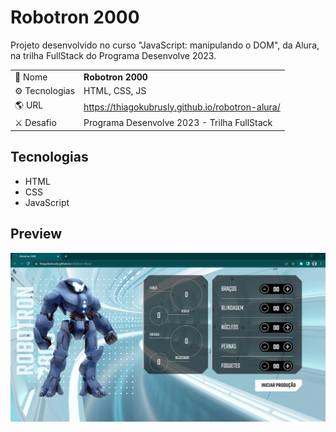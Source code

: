 # Robotron 2000
<p>Projeto desenvolvido no curso "JavaScript: manipulando o DOM", da Alura, na trilha FullStack do Programa Desenvolve 2023.</p>


|||
| -------------  | --- |
| :bookmark: Nome        | **Robotron 2000**
| :gear: Tecnologias | HTML, CSS, JS
| :earth_americas: URL         | https://thiagokubrusly.github.io/robotron-alura/
| :crossed_swords: Desafio     | Programa Desenvolve 2023 - Trilha FullStack

## Tecnologias

- HTML
- CSS 
- JavaScript

## Preview

![](https://github.com/thiagokubrusly/robotron-alura/blob/master/preview-robotron.gif?raw=true)
